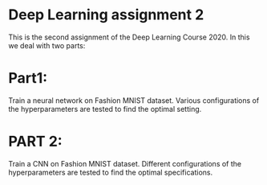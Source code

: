 # Deep Learning assignment 2

This is the second assignment of the Deep Learning Course 2020. In this we deal with two parts:

# Part1: 

Train a neural network on Fashion MNIST dataset. Various configurations of the hyperparameters are tested to find the optimal setting.

# PART 2: 

Train a CNN on Fashion MNIST dataset. Different configurations of the hyperparameters are tested to find the optimal specifications.
